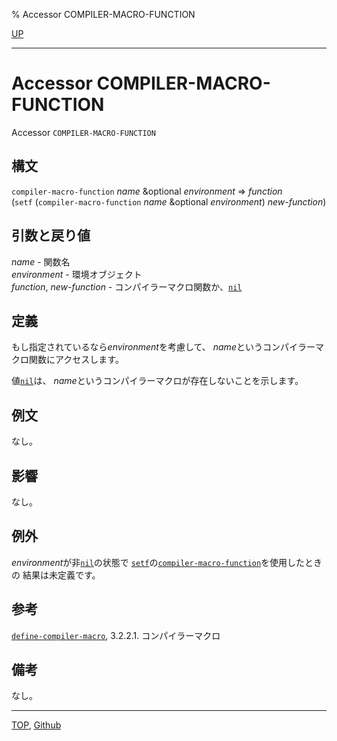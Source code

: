 % Accessor COMPILER-MACRO-FUNCTION

[UP](3.8.html)  

---

# Accessor **COMPILER-MACRO-FUNCTION**


Accessor `COMPILER-MACRO-FUNCTION`


## 構文

`compiler-macro-function` *name* &optional *environment* => *function*  
(`setf` (`compiler-macro-function` *name* &optional *environment*) *new-function*)


## 引数と戻り値

*name* - 関数名  
*environment* - 環境オブジェクト  
*function*, *new-function* - コンパイラーマクロ関数か、[`nil`](5.3.nil-variable.html)


## 定義

もし指定されているなら*environment*を考慮して、
*name*というコンパイラーマクロ関数にアクセスします。

値[`nil`](5.3.nil-variable.html)は、
*name*というコンパイラーマクロが存在しないことを示します。


## 例文

なし。


## 影響

なし。


## 例外

*environment*が非[`nil`](5.3.nil-variable.html)の状態で
[`setf`](5.3.setf.html)の[`compiler-macro-function`](3.8.compiler-macro-function.html)を使用したときの
結果は未定義です。


## 参考

[`define-compiler-macro`](3.8.define-compiler-macro.html),
3.2.2.1. コンパイラーマクロ


## 備考

なし。


---
[TOP](index.html),  [Github](https://github.com/nptcl/npt-japanese)

